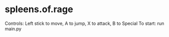 # spleens.of.rage
Controls: Left stick to move, A to jump, X to attack, B to Special
To start: run main.py
